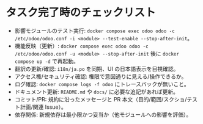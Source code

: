 # タスク完了時のチェックリスト

- 影響モジュールのテスト実行: `docker compose exec odoo odoo -c /etc/odoo/odoo.conf -i <module> --test-enable --stop-after-init`。
- 機能反映（更新）: `docker compose exec odoo odoo -c /etc/odoo/odoo.conf -u <module> --stop-after-init` 後に `docker compose up -d` で再起動。
- 翻訳の更新/確認: `i18n/ja.po` を同期、UI の日本語表示を目視確認。
- アクセス権/セキュリティ確認: 権限で意図通りに見える/操作できるか。
- ログ確認: `docker compose logs -f odoo` にトレースバックが無いこと。
- ドキュメント更新: `README.md` や `docs/` に必要な追記があれば更新。
- コミット/PR: 規約に沿ったメッセージと PR 本文（目的/範囲/スクショ/テスト計画/関連 Issue）。
- 依存関係: 新規依存は最小限かつ妥当か（他モジュールへの影響を評価）。
